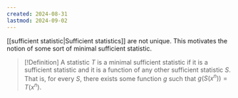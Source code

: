 ```yaml
---
created: 2024-08-31
lastmod: 2024-09-02
---
```


[[sufficient statistic|Sufficient statistics]] are not unique. This motivates the notion of some sort of minimal sufficient statistic. 

> [!Definition]
> A statistic $T$ is a minimal sufficient statistic if it is a sufficient statistic and it is a function of any other sufficient statistic $S$. That is, for every $S$, there exists some function $g$ such that $g(S(x^n)) = T(x^n)$. 


